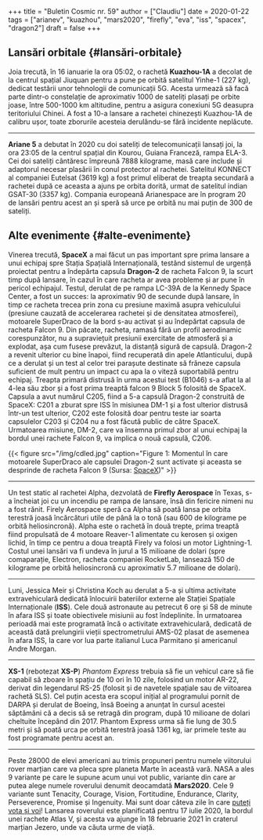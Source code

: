 +++
title = "Buletin Cosmic nr. 59"
author = ["Claudiu"]
date = 2020-01-22
tags = ["arianev", "kuazhou", "mars2020", "firefly", "eva", "iss", "spacex", "dragon2"]
draft = false
+++

## Lansări orbitale {#lansări-orbitale}

Joia trecută, în 16 ianuarie la ora 05:02, o rachetă **Kuazhou-1A** a decolat de la centrul spațial Jiuquan pentru a pune pe orbită satelitul Yinhe-1 (227 kg), dedicat testării unor tehnologii de comunicații 5G. Acesta urmează să facă parte dintr-o constelație de aproximativ 1000 de sateliți plasați pe orbite joase, între 500-1000 km altitudine, pentru a asigura conexiuni 5G deasupra teritoriului Chinei. A fost a 10-a lansare a rachetei chinezești Kuazhou-1A de calibru ușor, toate zborurile acesteia derulându-se fără incidente neplăcute.

---

**Ariane 5** a debutat în 2020 cu doi sateliți de telecomunicații lansați joi, la ora 23:05 de la centrul spațial din Kourou, Guiana Franceză, rampa ELA-3. Cei doi sateliți cântăresc împreună 7888 kilograme, masă care include și adaptorul necesar plasării în conul protector al rachetei. Satelitul KONNECT al companiei Eutelsat (3619 kg)  a fost primul eliberat de treapta secundară a rachetei după ce aceasta a ajuns pe orbita dorită, urmat de satelitul indian GSAT-30 (3357 kg). Compania europeană Arianespace are în program 20 de lansări pentru acest an și speră să urce pe orbită nu mai puțin de 300 de sateliți.


## Alte evenimente {#alte-evenimente}

Vinerea trecută, **SpaceX** a mai făcut un pas important spre prima lansare a unui echipaj spre Stația Spațială Internațională, testând sistemul de urgență proiectat pentru a îndepărta capsula **Dragon-2** de racheta Falcon 9, la scurt timp după lansare, în cazul în care racheta ar avea probleme și ar pune în pericol echipajul. Testul, derulat de pe rampa LC-39A de la Kennedy Space Center, a fost un succes: la aproximativ 90 de secunde după lansare, în timp ce racheta trecea prin zona cu presiune maximă asupra vehiculului (presiune cauzată de accelerarea rachetei și de densitatea atmosferei), motoarele SuperDraco de la bord s-au activat și au îndepărtat capsula de racheta Falcon 9. Din păcate, racheta, ramasă fără un profil aerodinamic corespunzător, nu a supraviețuit presiunii exercitate de atmosferă și a explodat, așa cum fusese prevăzut, la distanță sigură de capsulă. Dragon-2 a revenit ulterior cu bine înapoi, fiind recuperată din apele Atlanticului, după ce a derulat și un test al celor trei parașute destinate să frâneze capsula suficient de mult pentru un impact cu apa la o viteză suportabilă pentru echipaj. Treapta primară distrusă în urma acestui test (B1046) s-a aflat la al 4-lea său zbor și a fost prima treaptă falcon 9 Block 5 folosită de SpaceX. Capsula a avut numărul C205, fiind a 5-a capsulă Dragon-2 construită de SpaceX: C201 a zburat spre ISS în misiunea DM-1 și a fost ulterior distrusă într-un test ulterior, C202 este folosită doar pentru teste iar soarta capsulelor C203 și C204 nu a fost făcută public de către SpaceX. Urmatoarea misiune, DM-2, care va însemna primul zbor al unui echipaj la bordul unei rachete Falcon 9, va implica o nouă capsulă, C206.

{{< figure src="/img/cdled.jpg" caption="Figure 1: Momentul în care motoarele SuperDraco ale capsulei Dragon-2 sunt activate și aceasta se desprinde de racheta Falcon 9 (Sursa: [SpaceX](https://www.flickr.com/photos/spacex/49422294602/in/photostream/))" >}}

---

Un test static al rachetei Alpha, dezvolată de **Firefly Aerospace** în Texas, s-a încheiat joi cu un incendiu pe rampa de lansare, însă din fericire nimeni nu a fost rănit. Firely Aerospace speră ca Alpha să poată lansa pe orbita terestră joasă încărcături utile de până la o tonă (sau 600 de kilograme pe orbită heliosincronă). Alpha este o rachetă în două trepte, prima treaptă fiind propulsată de 4 motoare Reaver-1 alimentate cu kerosen și oxigen lichid, în timp ce pentru a doua treaptă Firely va folosi un motor Lightning-1. Costul unei lansări va fi undeva în jurul a 15 milioane de dolari (spre comaparație, Electron, racheta companiei RocketLab, lansează 150 de kilograme pe orbită heliosincronă cu aproximativ 5.7 milioane de dolari).

---

Luni, Jessica Meir și Christina Koch au derulat a 5-a și ultima activitate extravehiculară dedicată înlocuirii bateriilor externe ale Stației Spațiale Internaționale (**ISS**). Cele două astronaute au petrecut 6 ore și 58 de minute în afara ISS și toate obiectivele misiunii au fost îndeplinite. În urmatoarea perioadă mai este programată încă o activitate extravehiculară, dedicată de această dată prelungirii vieții spectrometrului AMS-02 plasat de asemenea în afara ISS, la care vor lua parte italianul Luca Parmitano și americanul Andre Morgan.

---

**XS-1** (rebotezat **XS-P**) _Phantom Express_ trebuia să fie un vehicul care să fie capabil să zboare în spațiu de 10 ori în 10 zile, folosind un motor AR-22, derivat din legendarul RS-25 (folosit și de navetele spațiale sau de viitoarea rachetă SLS). Cel puțin acesta era scopul inițial al programului pornit de DARPA și derulat de Boeing, însă Boeing a anunțat în cursul acestei săptămâni că a decis să se retragă din program, după 10 milioane de dolari cheltuite începând din 2017. Phantom Express urma să fie lung de 30.5 metri și să poată urca pe orbită terestră joasă 1361 kg, iar primele teste au fost programate pentru acest an.

---

Peste 28000 de elevi americani au trimis propuneri pentru numele viitorului rover marțian care va pleca spre planeta Marte în această vară. NASA a ales 9 variante pe care le supune acum unui vot public, variante din care ar putea alege numele roverului denumit deocamdată **Mars2020**. Cele 9 variante sunt Tenacity, Courage, Vision, Fortitudine, Endurance, Clarity, Perseverence, Promise și Ingenuity. Mai sunt doar câteva zile în care [puteți vota și voi](https://mars.nasa.gov/mars2020/participate/name-the-rover/)! Lansarea roverului este planificată pentru 17 iulie 2020, la bordul unei rachete Atlas V, și acesta va ajunge în 18 februarie 2021 în craterul marțian Jezero, unde va căuta urme de viață.
